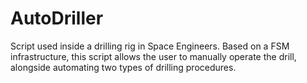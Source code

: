 # AutoDriller
Script used inside a drilling rig in Space Engineers. Based on a FSM infrastructure, this script allows the user to manually operate the drill, alongside automating two types of drilling procedures.
